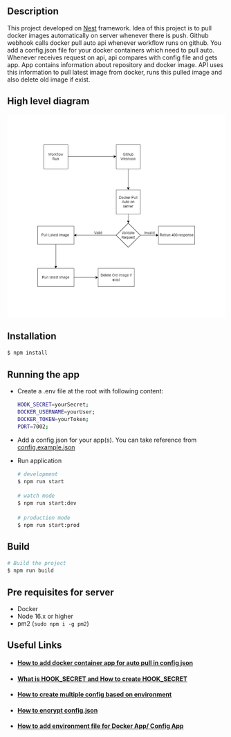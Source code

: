 ## Description

This project developed on [Nest](https://github.com/nestjs/nest) framework. Idea of this project is to pull docker images automatically on server whenever there is push. Github webhook calls docker pull auto api whenever workflow runs on github.
You add a config.json file for your docker containers which need to pull auto. Whenever receives request on api, api compares with config file and gets app. App contains information about repository and docker image. API uses this information to pull latest image from docker, runs this pulled image and also delete old image if exist.

## High level diagram

![High level diagram of docker pull auto](./assets/docker-auto-pull-flow.drawio.png)

## Installation

```bash
$ npm install
```

## Running the app

- Create a .env file at the root with following content:

  ```bash
  HOOK_SECRET=yourSecret;
  DOCKER_USERNAME=yourUser;
  DOCKER_TOKEN=yourToken;
  PORT=7002;
  ```

- Add a config.json for your app(s). You can take reference from [config.example.json](./config.example.json)
- Run application

  ```bash
  # development
  $ npm run start

  # watch mode
  $ npm run start:dev

  # production mode
  $ npm run start:prod
  ```

## Build

```bash
# Build the project
$ npm run build
```

<!-- ## Test

```bash
# unit tests
$ npm run test

# e2e tests
$ npm run test:e2e

# test coverage
$ npm run test:cov
``` -->

## Pre requisites for server

- Docker
- Node 16.x or higher
- pm2 (`sudo npm i -g pm2`)

## Useful Links

- #### [How to add docker container app for auto pull in config json](./how-to-add-docker-container-app.md)

- #### [What is HOOK_SECRET and How to create HOOK_SECRET](./how-to-create-hook-secret.md)
- #### [How to create multiple config based on environment](./how-to-create-multiple-config-based-on-env.md)
- #### [How to encrypt config.json](./how-to-encrypt-config-json.md)
- #### [How to add environment file for Docker App/ Config App](./how-to-add-environment-file-for-config-app.md)
